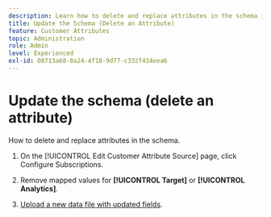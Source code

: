```yaml
---
description: Learn how to delete and replace attributes in the schema in Adobe Experience Cloud.
title: Update the Schema (Delete an Attribute) 
feature: Customer Attributes
topic: Administration
role: Admin
level: Experienced
exl-id: 08713a68-8a24-4f18-9d77-c332f434eea6
---
```

# Update the schema (delete an attribute)

How to delete and replace attributes in the schema.

1. On the [!UICONTROL Edit Customer Attribute Source] page, click Configure Subscriptions.

1. Remove mapped values for **[!UICONTROL Target]** or **[!UICONTROL Analytics]**.

1. [Upload a new data file with updated fields](t-crs-usecase.md).
